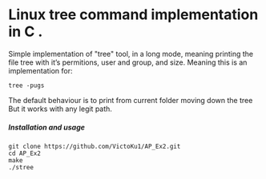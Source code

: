 # Linux tree command implementation in C . 



Simple implementation of "tree" tool, in a long mode, meaning printing the file tree with it’s permitions, user and group, and size.
Meaning this is an implementation for:
```
tree -pugs
```
The default behaviour is to print from current folder moving down the tree
But it works with any legit path.



##### Installation and usage









```
git clone https://github.com/VictoKu1/AP_Ex2.git
cd AP_Ex2
make
./stree
```








